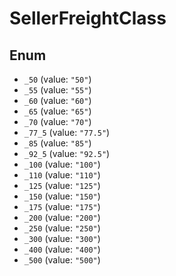 # SellerFreightClass

## Enum

* `_50` (value: `"50"`)
* `_55` (value: `"55"`)
* `_60` (value: `"60"`)
* `_65` (value: `"65"`)
* `_70` (value: `"70"`)
* `_77_5` (value: `"77.5"`)
* `_85` (value: `"85"`)
* `_92_5` (value: `"92.5"`)
* `_100` (value: `"100"`)
* `_110` (value: `"110"`)
* `_125` (value: `"125"`)
* `_150` (value: `"150"`)
* `_175` (value: `"175"`)
* `_200` (value: `"200"`)
* `_250` (value: `"250"`)
* `_300` (value: `"300"`)
* `_400` (value: `"400"`)
* `_500` (value: `"500"`)
